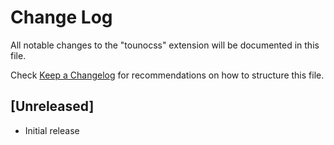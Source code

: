 # Change Log

All notable changes to the "tounocss" extension will be documented in this file.

Check [Keep a Changelog](http://keepachangelog.com/) for recommendations on how to structure this file.

## [Unreleased]

- Initial release
